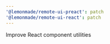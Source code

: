 ```yaml
---
'@lemonmade/remote-ui-preact': patch
'@lemonmade/remote-ui-react': patch
---
```


Improve React component utilities
